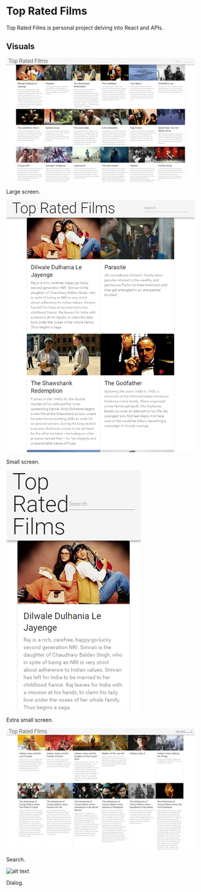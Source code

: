 # Top Rated Films

Top Rated Films is personal project delving into React and APIs.

## Visuals

![alt text](https://github.com/Nilayacake/top-films/blob/master/screenshots/lg-screen.png "Screenshot on a large screen")

Large screen.

![alt text](https://github.com/Nilayacake/top-films/blob/master/screenshots/sm-screen.png "Screenshot on a small screen")

Small screen.

![alt text](https://github.com/Nilayacake/top-films/blob/master/screenshots/xs-screen.png "Screenshot on a extra small screen")

Extra small screen.

![alt text](https://github.com/Nilayacake/top-films/blob/master/screenshots/search.png "Screenshot of a search")

Search.

![alt text](https://github.com/Nilayacake/top-films/blob/master/screenshots/dialog.gif "Gif of the dialog")

Dialog.
